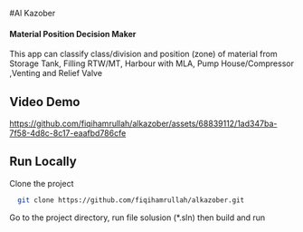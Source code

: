 #Al Kazober
#### Material Position Decision Maker
 This  app can classify class/division and position (zone) of material from Storage Tank, Filling RTW/MT, Harbour with MLA, Pump House/Compressor ,Venting and Relief Valve



 ## **Video Demo**

 https://github.com/fiqihamrullah/alkazober/assets/68839112/1ad347ba-7f58-4d8c-8c17-eaafbd786cfe


## Run Locally

Clone the project

```bash
  git clone https://github.com/fiqihamrullah/alkazober.git
```

Go to the project directory, run file solusion (*.sln) then build and run 
